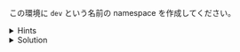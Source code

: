 この環境に `dev` という名前の namespace を作成してください。  


<details>
  <summary>Hints</summary>

`kubectl create namespace` コマンドを使用します。  
短縮名を使用して `kubectl create ns` と書くこともできます。

</details>

<details>
  <summary>Solution</summary>

`kubectl create namespace dev`{{execute}} を実行します。

</details>